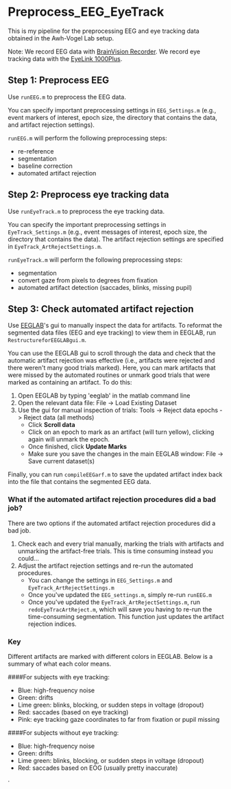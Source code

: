 # Preprocess_EEG_EyeTrack

This is my pipeline for the preprocessing EEG and eye tracking data obtained in the Awh-Vogel Lab setup. 

Note: We record EEG data with [BrainVision Recorder](www.brainproducts.com). We record eye tracking data with the [EyeLink 1000Plus](http://www.sr-research.com/mount_desktop_1000plus.html). 

## Step 1: Preprocess EEG

Use `runEEG.m` to preprocess the EEG data. 

You can specify important preprocessing settings in `EEG_Settings.m` (e.g., event markers of interest, epoch size, the directory that contains the data, and artifact rejection settings).

`runEEG.m` will perform the following preprocessing steps:

* re-reference
* segmentation
* baseline correction
* automated artifact rejection

## Step 2: Preprocess eye tracking data

Use `runEyeTrack.m` to preprocess the eye tracking data. 

You can specify the important preprocessing settings in `EyeTrack_Settings.m` (e.g., event messages of interest, epoch size, the directory that contains the data). The artifact rejection settings are specified in `EyeTrack_ArtRejectSettings.m`.

`runEyeTrack.m` will perform the following preprocessing steps:

* segmentation
* convert gaze from pixels to degrees from fixation
* automated artifact detection (saccades, blinks, missing pupil)

## Step 3: Check automated artifact rejection

Use [EEGLAB](https://sccn.ucsd.edu/eeglab/index.php)'s gui to manually inspect the data for artifacts. To reformat the segmented data files (EEG and eye tracking) to view them in EEGLAB, run `RestructureforEEGLABgui.m`.

You can use the EEGLAB gui to scroll through the data and check that the automatic artifact rejection was effective (i.e., artifacts were rejected and there weren't many good trials marked). Here, you can mark artifacts that were missed by the automated routines or unmark good trials that were marked as containing an artifact. To do this:

1. Open EEGLAB by typing 'eeglab' in the matlab command line
2. Open the relevant data file: File -> Load Existing Dataset
3. Use the gui for manual inspection of trials: Tools -> Reject data epochs -> Reject data (all methods)
   * Click **Scroll data**
   * Click on an epoch to mark as an artifact (will turn yellow), clicking again will unmark the epoch.
   * Once finished, click **Update Marks**
   * Make sure you save the changes in the main EEGLAB window: File -> Save current dataset(s)

Finally, you can run `compileEEGarf.m` to save the updated artifact index back into the file that contains the segmented EEG data. 

### What if the automated artifact rejection procedures did a bad job?

There are two options if the automated artifact rejection procedures did a bad job. 

1. Check each and every trial manually, marking the trials with artifacts and unmarking the artifact-free trials. This is time consuming instead you could...
2. Adjust the artifact rejection settings and re-run the automated procedures. 
   * You can change the settings in `EEG_Settings.m` and `EyeTrack_ArtRejectSettings.m`
   * Once you've updated the `EEG_settings.m`, simply re-run `runEEG.m`
   * Once you've updated the `EyeTrack_ArtRejectSettings.m`, run `redoEyeTracArtReject.m`, which will save you having to re-run the time-consuming segmentation. This function just updates the artifact rejection indices. 

### Key

Different artifacts are marked with different colors in EEGLAB. Below is a summary of what each color means.

####For subjects with eye tracking:

* Blue: high-frequency noise
* Green: drifts
* Lime green: blinks, blocking, or sudden steps in voltage (dropout)
* Red: saccades (based on eye tracking)
* Pink: eye tracking gaze coordinates to far from fixation or pupil missing

####For subjects without eye tracking:

* Blue: high-frequency noise
* Green: drifts
* Lime green: blinks, blocking, or sudden steps in voltage (dropout)
* Red: saccades based on EOG (usually pretty inaccurate)

·    















